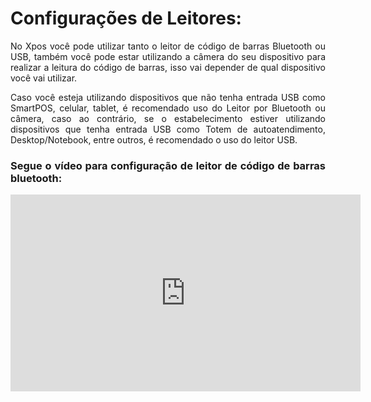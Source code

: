 <style>
  body {
    text-align: justify;
  }
</style>

# **Configurações de Leitores:**

No Xpos você pode utilizar tanto o leitor de código de barras Bluetooth ou USB, também você pode estar utilizando a câmera do seu dispositivo para realizar a leitura do código de barras, isso vai depender de qual dispositivo você vai utilizar. 


Caso você esteja utilizando dispositivos que não tenha entrada USB como SmartPOS, celular, tablet, é recomendado uso do Leitor por Bluetooth ou câmera, caso ao contrário, se o estabelecimento estiver utilizando dispositivos  que tenha entrada USB como Totem de autoatendimento, Desktop/Notebook, entre outros, é recomendado o uso do leitor USB.

### **Segue o vídeo para configuração de leitor de código de barras bluetooth:**

<iframe width="560" height="315" src="https://www.youtube.com/embed/PGKPldBF59E?si=26OHu_pApYtLWSmo" title="YouTube video player" frameborder="0" allow="accelerometer; autoplay; clipboard-write; encrypted-media; gyroscope; picture-in-picture; web-share" allowfullscreen></iframe>

